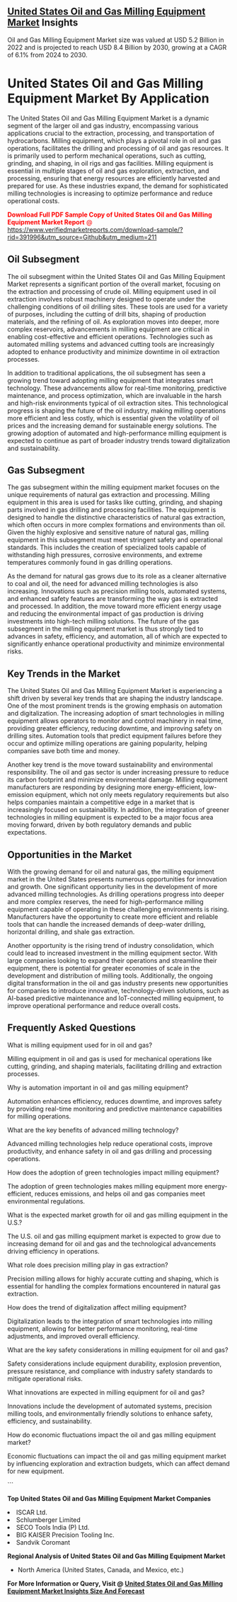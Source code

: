 <h2><a href="https://www.verifiedmarketreports.com/download-sample/?rid=391996&amp;utm_source=Github&amp;utm_medium=211" target="_blank">United States Oil and Gas Milling Equipment Market</a> Insights</h2><p>Oil and Gas Milling Equipment Market size was valued at USD 5.2 Billion in 2022 and is projected to reach USD 8.4 Billion by 2030, growing at a CAGR of 6.1% from 2024 to 2030.</p><p><h1>United States Oil and Gas Milling Equipment Market By Application</h1><p>The United States Oil and Gas Milling Equipment Market is a dynamic segment of the larger oil and gas industry, encompassing various applications crucial to the extraction, processing, and transportation of hydrocarbons. Milling equipment, which plays a pivotal role in oil and gas operations, facilitates the drilling and processing of oil and gas resources. It is primarily used to perform mechanical operations, such as cutting, grinding, and shaping, in oil rigs and gas facilities. Milling equipment is essential in multiple stages of oil and gas exploration, extraction, and processing, ensuring that energy resources are efficiently harvested and prepared for use. As these industries expand, the demand for sophisticated milling technologies is increasing to optimize performance and reduce operational costs.<p><span class=""><span style="color: #ff0000;"><strong>Download Full PDF Sample Copy of United States Oil and Gas Milling Equipment Market Report</strong> @ </span><a href="https://www.verifiedmarketreports.com/download-sample/?rid=391996&amp;utm_source=Github&amp;utm_medium=211" target="_blank">https://www.verifiedmarketreports.com/download-sample/?rid=391996&amp;utm_source=Github&amp;utm_medium=211</a></span></p></p><h2>Oil Subsegment</h2><p>The oil subsegment within the United States Oil and Gas Milling Equipment Market represents a significant portion of the overall market, focusing on the extraction and processing of crude oil. Milling equipment used in oil extraction involves robust machinery designed to operate under the challenging conditions of oil drilling sites. These tools are used for a variety of purposes, including the cutting of drill bits, shaping of production materials, and the refining of oil. As exploration moves into deeper, more complex reservoirs, advancements in milling equipment are critical in enabling cost-effective and efficient operations. Technologies such as automated milling systems and advanced cutting tools are increasingly adopted to enhance productivity and minimize downtime in oil extraction processes.<p>In addition to traditional applications, the oil subsegment has seen a growing trend toward adopting milling equipment that integrates smart technology. These advancements allow for real-time monitoring, predictive maintenance, and process optimization, which are invaluable in the harsh and high-risk environments typical of oil extraction sites. This technological progress is shaping the future of the oil industry, making milling operations more efficient and less costly, which is essential given the volatility of oil prices and the increasing demand for sustainable energy solutions. The growing adoption of automated and high-performance milling equipment is expected to continue as part of broader industry trends toward digitalization and sustainability.</p><h2>Gas Subsegment</h2><p>The gas subsegment within the milling equipment market focuses on the unique requirements of natural gas extraction and processing. Milling equipment in this area is used for tasks like cutting, grinding, and shaping parts involved in gas drilling and processing facilities. The equipment is designed to handle the distinctive characteristics of natural gas extraction, which often occurs in more complex formations and environments than oil. Given the highly explosive and sensitive nature of natural gas, milling equipment in this subsegment must meet stringent safety and operational standards. This includes the creation of specialized tools capable of withstanding high pressures, corrosive environments, and extreme temperatures commonly found in gas drilling operations.<p>As the demand for natural gas grows due to its role as a cleaner alternative to coal and oil, the need for advanced milling technologies is also increasing. Innovations such as precision milling tools, automated systems, and enhanced safety features are transforming the way gas is extracted and processed. In addition, the move toward more efficient energy usage and reducing the environmental impact of gas production is driving investments into high-tech milling solutions. The future of the gas subsegment in the milling equipment market is thus strongly tied to advances in safety, efficiency, and automation, all of which are expected to significantly enhance operational productivity and minimize environmental risks.</p><h2>Key Trends in the Market</h2><p>The United States Oil and Gas Milling Equipment Market is experiencing a shift driven by several key trends that are shaping the industry landscape. One of the most prominent trends is the growing emphasis on automation and digitalization. The increasing adoption of smart technologies in milling equipment allows operators to monitor and control machinery in real time, providing greater efficiency, reducing downtime, and improving safety on drilling sites. Automation tools that predict equipment failures before they occur and optimize milling operations are gaining popularity, helping companies save both time and money.<p>Another key trend is the move toward sustainability and environmental responsibility. The oil and gas sector is under increasing pressure to reduce its carbon footprint and minimize environmental damage. Milling equipment manufacturers are responding by designing more energy-efficient, low-emission equipment, which not only meets regulatory requirements but also helps companies maintain a competitive edge in a market that is increasingly focused on sustainability. In addition, the integration of greener technologies in milling equipment is expected to be a major focus area moving forward, driven by both regulatory demands and public expectations.</p><h2>Opportunities in the Market</h2><p>With the growing demand for oil and natural gas, the milling equipment market in the United States presents numerous opportunities for innovation and growth. One significant opportunity lies in the development of more advanced milling technologies. As drilling operations progress into deeper and more complex reserves, the need for high-performance milling equipment capable of operating in these challenging environments is rising. Manufacturers have the opportunity to create more efficient and reliable tools that can handle the increased demands of deep-water drilling, horizontal drilling, and shale gas extraction.<p>Another opportunity is the rising trend of industry consolidation, which could lead to increased investment in the milling equipment sector. With large companies looking to expand their operations and streamline their equipment, there is potential for greater economies of scale in the development and distribution of milling tools. Additionally, the ongoing digital transformation in the oil and gas industry presents new opportunities for companies to introduce innovative, technology-driven solutions, such as AI-based predictive maintenance and IoT-connected milling equipment, to improve operational performance and reduce overall costs.</p><h2>Frequently Asked Questions</h2><p>What is milling equipment used for in oil and gas?</p><p>Milling equipment in oil and gas is used for mechanical operations like cutting, grinding, and shaping materials, facilitating drilling and extraction processes.</p><p>Why is automation important in oil and gas milling equipment?</p><p>Automation enhances efficiency, reduces downtime, and improves safety by providing real-time monitoring and predictive maintenance capabilities for milling operations.</p><p>What are the key benefits of advanced milling technology?</p><p>Advanced milling technologies help reduce operational costs, improve productivity, and enhance safety in oil and gas drilling and processing operations.</p><p>How does the adoption of green technologies impact milling equipment?</p><p>The adoption of green technologies makes milling equipment more energy-efficient, reduces emissions, and helps oil and gas companies meet environmental regulations.</p><p>What is the expected market growth for oil and gas milling equipment in the U.S.?</p><p>The U.S. oil and gas milling equipment market is expected to grow due to increasing demand for oil and gas and the technological advancements driving efficiency in operations.</p><p>What role does precision milling play in gas extraction?</p><p>Precision milling allows for highly accurate cutting and shaping, which is essential for handling the complex formations encountered in natural gas extraction.</p><p>How does the trend of digitalization affect milling equipment?</p><p>Digitalization leads to the integration of smart technologies into milling equipment, allowing for better performance monitoring, real-time adjustments, and improved overall efficiency.</p><p>What are the key safety considerations in milling equipment for oil and gas?</p><p>Safety considerations include equipment durability, explosion prevention, pressure resistance, and compliance with industry safety standards to mitigate operational risks.</p><p>What innovations are expected in milling equipment for oil and gas?</p><p>Innovations include the development of automated systems, precision milling tools, and environmentally friendly solutions to enhance safety, efficiency, and sustainability.</p><p>How do economic fluctuations impact the oil and gas milling equipment market?</p><p>Economic fluctuations can impact the oil and gas milling equipment market by influencing exploration and extraction budgets, which can affect demand for new equipment.</p>```</p><p><strong>Top United States Oil and Gas Milling Equipment Market Companies</strong></p><div data-test-id=""><p><li>ISCAR Ltd.</li><li> Schlumberger Limited</li><li> SECO Tools India (P) Ltd.</li><li> BIG KAISER Precision Tooling Inc.</li><li> Sandvik Coromant</li></p><div><strong>Regional Analysis of&nbsp;United States Oil and Gas Milling Equipment Market</strong></div><ul><li dir="ltr"><p dir="ltr">North America&nbsp;(United States, Canada, and Mexico, etc.)</p></li></ul><p><strong>For More Information or Query, Visit @&nbsp;</strong><strong><a href="https://www.verifiedmarketreports.com/product/oil-and-gas-milling-equipment-market/?utm_source=Github&amp;utm_medium=211" target="_blank">United States Oil and Gas Milling Equipment Market Insights Size And Forecast</a></strong></p></div>
